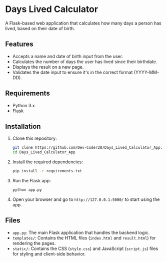 # Days Lived Calculator

A Flask-based web application that calculates how many days a person has lived, based on their date of birth.

## Features
- Accepts a name and date of birth input from the user.
- Calculates the number of days the user has lived since their birthdate.
- Displays the result on a new page.
- Validates the date input to ensure it's in the correct format (YYYY-MM-DD).

## Requirements
- Python 3.x
- Flask

## Installation

1. Clone this repository:
   ```bash
   git clone https://github.com/Dev-Coder20/Days_Lived_Calculator_App.git
   cd Days_Lived_Calculator_App
   ```

2. Install the required dependencies:
   ```bash
   pip install -r requirements.txt
   ```

3. Run the Flask app:
   ```bash
   python app.py
   ```

4. Open your browser and go to `http://127.0.0.1:5000/` to start using the app.

## Files
- `app.py`: The main Flask application that handles the backend logic.
- `templates/`: Contains the HTML files (`index.html` and `result.html`) for rendering the pages.
- `static/`: Contains the CSS (`style.css`) and JavaScript (`script.js`) files for styling and client-side behavior.

